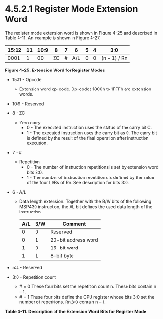 # 4.5.2.1 Register Mode Extension Word

The register mode extension word is shown in Figure 4-25 and described in Table 4-11. An example is shown in Figure 4-27.

<a id="figure-4-25"></a>

| 15:12 | 11  | 10:9 | 8   | 7   | 6   | 5   | 4   | 3:0          |
| ----- | --- | ---- | --- | --- | --- | --- | --- | ------------ |
| 0001  | 1   | 00   | ZC  | #   | A/L | 0   | 0   | (n − 1) / Rn |

**Figure 4-25. Extension Word for Register Modes**

<a id="table-4-11"></a>

- 15:11 - Opcode
  - Extension word op-code. Op-codes 1800h to 1FFFh are extension words.

- 10:9 - Reserved
- 8 - ZC
  - Zero carry
    - 0 - The executed instruction uses the status of the carry bit C.
    - 1 - The executed instruction uses the carry bit as 0. The carry bit is defined by the result of the
      final operation after instruction execution.

- 7 - #
  - Repetition
    - 0 - The number of instruction repetitions is set by extension word bits 3:0.
    - 1 - The number of instruction repetitions is defined by the value of the four LSBs of Rn. See
      description for bits 3:0.

- 6 - A/L
  - Data length extension. Together with the B/W bits of the following MSP430 instruction, the AL bit defines the
    used data length of the instruction.

    | A/L | B/W | Comment |
    | --- | --- | ------------------- |
    | 0 | 0 | Reserved |
    | 0 | 1 | 20-bit address word |
    | 1 | 0 | 16-bit word |
    | 1 | 1 | 8-bit byte |

- 5:4 - Reserved
- 3:0 - Repetition count
  - \# = 0 These four bits set the repetition count n. These bits contain n – 1.
  - \# = 1 These four bits define the CPU register whose bits 3:0 set the number of repetitions. Rn.3:0 contain n – 1.

**Table 4-11. Description of the Extension Word Bits for Register Mode**
